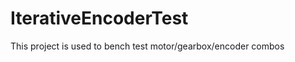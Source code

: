 IterativeEncoderTest
====================

This project is used to bench test motor/gearbox/encoder combos
